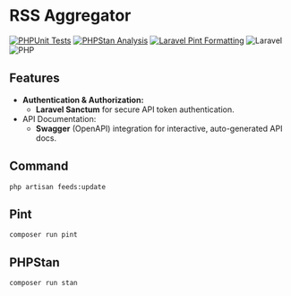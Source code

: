 # RSS Aggregator

[![PHPUnit Tests](https://github.com/wtw24/rss-aggregator/actions/workflows/phpunit.yml/badge.svg)](https://github.com/wtw24/laravel-api/actions/workflows/phpunit.yml)
[![PHPStan Analysis](https://github.com/wtw24/rss-aggregator/actions/workflows/phpstan.yml/badge.svg)](https://github.com/wtw24/rss-aggregator/actions/workflows/phpstan.yml)
[![Laravel Pint Formatting](https://github.com/wtw24/rss-aggregator/actions/workflows/pint.yml/badge.svg)](https://github.com/wtw24/rss-aggregator/actions/workflows/pint.yml)
![Laravel](https://img.shields.io/badge/laravel-12%2B-red)
![PHP](https://img.shields.io/badge/php-8.4%2B-blueviolet)

## Features

- **Authentication & Authorization:**
    - **Laravel Sanctum** for secure API token authentication.
- API Documentation:
    - **Swagger** (OpenAPI) integration for interactive, auto-generated API docs.

## Command

~~~shell
php artisan feeds:update
~~~

## Pint

~~~shell
composer run pint
~~~

## PHPStan

~~~shell
composer run stan
~~~
